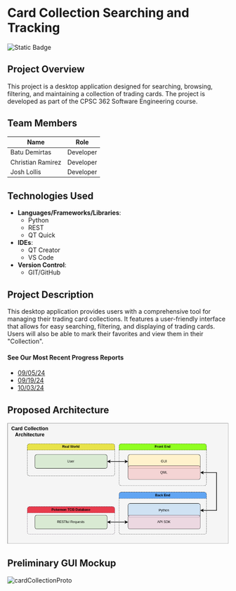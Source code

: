 # Card Collection Searching and Tracking
![Static Badge](https://img.shields.io/badge/Current_Phase-Modeling-yellow?style=for-the-badge)


## Project Overview
This project is a desktop application designed for searching, browsing, filtering, and maintaining a collection of trading cards. The project is developed as part of the CPSC 362 Software Engineering course.

## Team Members

| Name             | Role                          |
|------------------|-------------------------------|
| Batu Demirtas    | Developer                     |
| Christian Ramirez| Developer                     |
| Josh Lollis      | Developer                     |

## Technologies Used

- **Languages/Frameworks/Libraries**: 
  - Python
  - REST
  - QT Quick
- **IDEs**:
  - QT Creator
  - VS Code
- **Version Control**:
  - GIT/GitHub

## Project Description
This desktop application provides users with a comprehensive tool for managing their trading card collections. It features a user-friendly interface that allows for easy searching, filtering, and displaying of trading cards. Users will also be able to mark their favorites and view them in their "Collection".

#### See Our Most Recent Progress Reports
- [09/05/24](https://github.com/TelloViz/Card-Collection/discussions/11)
- [09/19/24](https://github.com/TelloViz/Card-Collection/discussions/32)
- [10/03/24](https://github.com/TelloViz/Card-Collection/discussions/63)

## Proposed Architecture

![cardCollectionArchitecture](Documentation/cardCollectionArchitecture.png)


## Preliminary GUI Mockup
![cardCollectionProto](https://github.com/user-attachments/assets/d9e8cfb1-43d9-417c-b80f-c7c15893e1dd)


